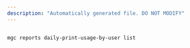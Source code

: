 ```yaml
---
description: "Automatically generated file. DO NOT MODIFY"
---
```


```cli

mgc reports daily-print-usage-by-user list

```